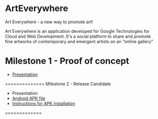 ArtEverywhere
=============

Art Everywhere - a new way to promote art!

Art Everywhere is an application developed for Google Technologies for Cloud and Web Development. It's a social platform to share and promote fine artworks of contemporary and emergent artists on an “online gallery”

Milestone 1 - Proof of concept
==============
- [Presentation](https://drive.google.com/file/d/0B1qdoPYeXd80TldBM3NiNE40Q28/view?usp=sharing)

==============
Milestone 2 - Release Candidate
- Presentation
- [Android APK file](https://drive.google.com/file/d/0B1qdoPYeXd80eGt5aENKTWJ6SHc/view?usp=sharing)
- [Instructions for APK installation](https://drive.google.com/file/d/0B1qdoPYeXd80RTRoZU5Yc0tEYUU/view?usp=sharing)

=============
